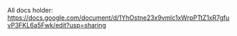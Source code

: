 All docs holder:
https://docs.google.com/document/d/1YhOstne23x9vmlc1xWrpPTtZ1xR7gfuvP3FKL6a5Fwk/edit?usp=sharing
